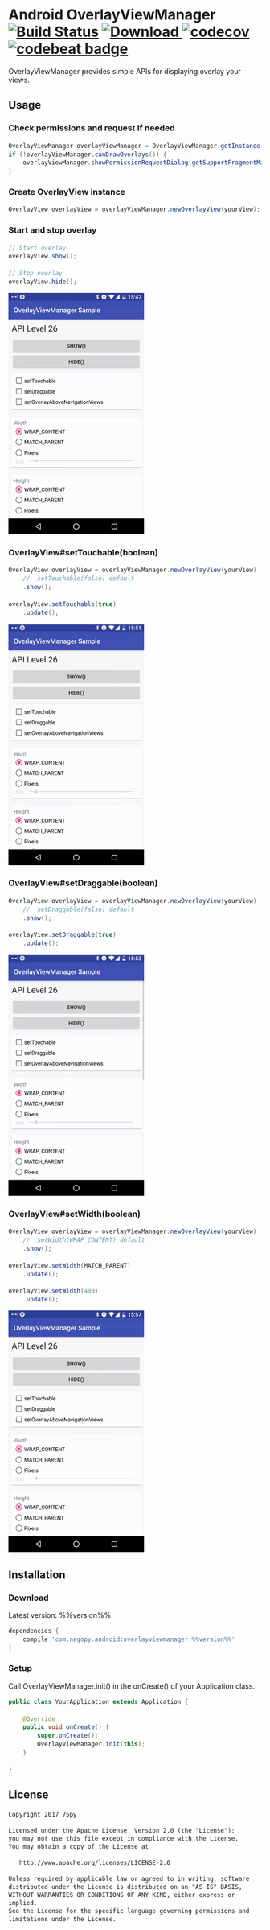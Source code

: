 # Android OverlayViewManager [![Build Status](https://travis-ci.org/75py/Android-OverlayViewManager.svg?branch=master)](https://travis-ci.org/75py/Android-OverlayViewManager/) [![Download](https://api.bintray.com/packages/75py/maven/overlayviewmanager/images/download.svg) ](https://bintray.com/75py/maven/overlayviewmanager/) [![codecov](https://codecov.io/gh/75py/Android-OverlayViewManager/branch/master/graph/badge.svg)](https://codecov.io/gh/75py/Android-OverlayViewManager) [![codebeat badge](https://codebeat.co/badges/41006b87-ccb5-4eba-bfc5-57b35cf8335f)](https://codebeat.co/projects/github-com-75py-android-overlayviewmanager-master)

OverlayViewManager provides simple APIs for displaying overlay your views.


## Usage

### Check permissions and request if needed

```java
OverlayViewManager overlayViewManager = OverlayViewManager.getInstance();
if (!overlayViewManager.canDrawOverlays()) {
    overlayViewManager.showPermissionRequestDialog(getSupportFragmentManager(), R.string.app_name);
}
```

### Create OverlayView instance

```java
OverlayView overlayView = overlayViewManager.newOverlayView(yourView);
```

### Start and stop overlay

```java
// Start overlay
overlayView.show();

// Stop overlay
overlayView.hide();
```

<img src="images/anime/show_hide.gif" width="270" height="480" alt="">


### OverlayView#setTouchable(boolean)

```java
OverlayView overlayView = overlayViewManager.newOverlayView(yourView)
    // .setTouchable(false) default
    .show();

overlayView.setTouchable(true)
    .update();
```

<img src="images/anime/setTouchable.gif" width="270" height="480" alt="">


### OverlayView#setDraggable(boolean)

```java
OverlayView overlayView = overlayViewManager.newOverlayView(yourView)
    // .setDraggable(false) default
    .show();

overlayView.setDraggable(true)
    .update();
```

<img src="images/anime/setDraggable.gif" width="270" height="480" alt="">


### OverlayView#setWidth(boolean)

```java
OverlayView overlayView = overlayViewManager.newOverlayView(yourView)
    // .setWidth(WRAP_CONTENT) default
    .show();

overlayView.setWidth(MATCH_PARENT)
    .update();

overlayView.setWidth(400)
    .update();
```

<img src="images/anime/setWidth.gif" width="270" height="480" alt="">


## Installation

### Download

Latest version: %%version%%

```groovy
dependencies {
    compile 'com.nagopy.android:overlayviewmanager:%%version%%'
}
```

### Setup

Call OverlayViewManager.init() in the onCreate() of your Application class.
```java
public class YourApplication extends Application {

    @Override
    public void onCreate() {
        super.onCreate();
        OverlayViewManager.init(this);
    }

}
```


## License

```
Copyright 2017 75py

Licensed under the Apache License, Version 2.0 (the "License");
you may not use this file except in compliance with the License.
You may obtain a copy of the License at

   http://www.apache.org/licenses/LICENSE-2.0

Unless required by applicable law or agreed to in writing, software
distributed under the License is distributed on an "AS IS" BASIS,
WITHOUT WARRANTIES OR CONDITIONS OF ANY KIND, either express or implied.
See the License for the specific language governing permissions and
limitations under the License.
```
